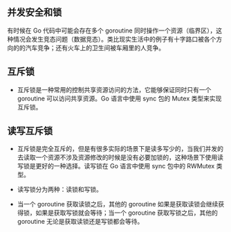## 并发安全和锁
有时候在 Go 代码中可能会存在多个 goroutine 同时操作一个资源（临界区），这种情况会发生竞态问题（数据竞态）。类比现实生活中的例子有十字路口被各个方向的的汽车竞争；还有火车上的卫生间被车厢里的人竞争。

## 互斥锁
  - 互斥锁是一种常用的控制共享资源访问的方法，它能够保证同时只有一个 goroutine 可以访问共享资源。Go 语言中使用 sync 包的 Mutex 类型来实现互斥锁。

## 读写互斥锁
  - 互斥锁是完全互斥的，但是有很多实际的场景下是读多写少的，当我们并发的去读取一个资源不涉及资源修改的时候是没有必要加锁的，这种场景下使用读写锁是更好的一种选择。读写锁在 Go 语言中使用 sync 包中的 RWMutex 类型。

  - 读写锁分为两种：读锁和写锁。
  
  - 当一个 goroutine 获取读锁之后，其他的 goroutine 如果是获取读锁会继续获得锁，如果是获取写锁就会等待；当一个 goroutine 获取写锁之后，其他的 goroutine 无论是获取读锁还是写锁都会等待。